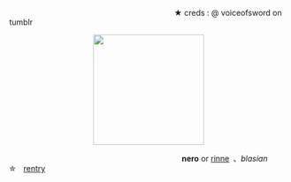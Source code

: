 
                      ★ creds : @ voiceofsword on tumblr
<div align="center">
  <img height="200" src="https://files.catbox.moe/pkflkx.png"  />
</div>

                       **nero** or [rinne](https://ensemble-stars.jp/characters/amagi_rinne/) 、*blasian* ✮ [rentry](https://rentry.co/-thrilladdict-)
